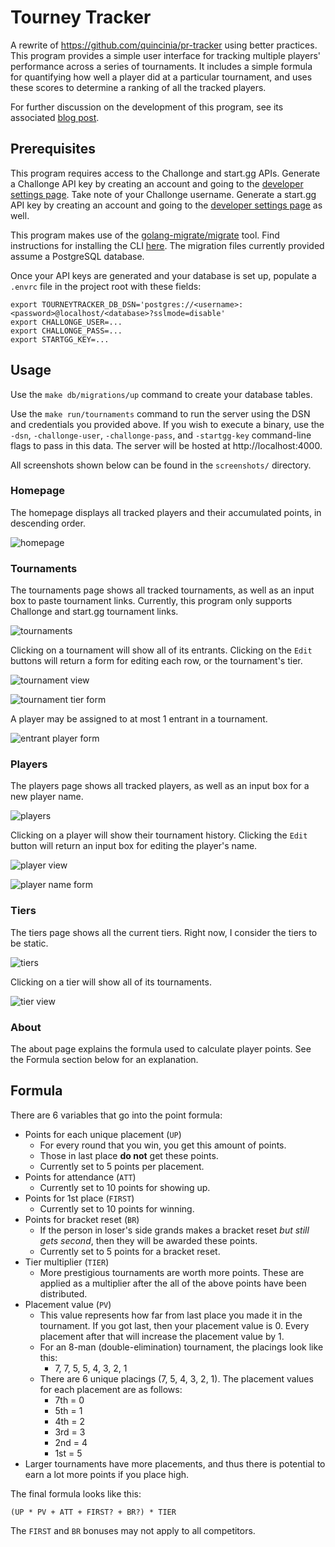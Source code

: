 # Tourney Tracker

A rewrite of https://github.com/quincinia/pr-tracker using better practices. This program provides a simple user interface for tracking multiple players' performance across a series of tournaments. It includes a simple formula for quantifying how well a player did at a particular tournament, and uses these scores to determine a ranking of all the tracked players.

For further discussion on the development of this program, see its associated [blog post](https://ejacobg.com/projects/tourney-tracker/).

## Prerequisites

This program requires access to the Challonge and start.gg APIs. Generate a Challonge API key by creating an account and going to the [developer settings page](https://challonge.com/settings/developer). Take note of your Challonge username. Generate a start.gg API key by creating an account and going to the [developer settings page](https://start.gg/admin/profile/developer) as well.

This program makes use of the [golang-migrate/migrate](https://github.com/golang-migrate/migrate) tool. Find instructions for installing the CLI [here](https://github.com/golang-migrate/migrate/tree/master/cmd/migrate). The migration files currently provided assume a PostgreSQL database.

Once your API keys are generated and your database is set up, populate a `.envrc` file in the project root with these fields:

```shell
export TOURNEYTRACKER_DB_DSN='postgres://<username>:<password>@localhost/<database>?sslmode=disable'
export CHALLONGE_USER=...
export CHALLONGE_PASS=...
export STARTGG_KEY=...
```

## Usage

Use the `make db/migrations/up` command to create your database tables.

Use the `make run/tournaments` command to run the server using the DSN and credentials you provided above. If you wish to execute a binary, use the `-dsn`, `-challonge-user`, `-challonge-pass`, and `-startgg-key` command-line flags to pass in this data. The server will be hosted at http://localhost:4000.

All screenshots shown below can be found in the `screenshots/` directory.

### Homepage

The homepage displays all tracked players and their accumulated points, in descending order.

![homepage](screenshots/homepage.png)

### Tournaments

The tournaments page shows all tracked tournaments, as well as an input box to paste tournament links. Currently, this program only supports Challonge and start.gg tournament links.

![tournaments](screenshots/crop/tournaments.png)

Clicking on a tournament will show all of its entrants. Clicking on the `Edit` buttons will return a form for editing each row, or the tournament's tier.

![tournament view](screenshots/crop/tournament_view.png)

![tournament tier form](screenshots/tournament_tier.png)

A player may be assigned to at most 1 entrant in a tournament.

![entrant player form](screenshots/entrant_player.png)

### Players

The players page shows all tracked players, as well as an input box for a new player name.

![players](screenshots/players.png)

Clicking on a player will show their tournament history. Clicking the `Edit` button will return an input box for editing the player's name.

![player view](screenshots/crop/player_view.png)

![player name form](screenshots/player_name.png)

### Tiers

The tiers page shows all the current tiers. Right now, I consider the tiers to be static.

![tiers](screenshots/tiers.png)

Clicking on a tier will show all of its tournaments.

![tier view](screenshots/crop/tier_view.png)

### About

The about page explains the formula used to calculate player points. See the Formula section below for an explanation.

## Formula

There are 6 variables that go into the point formula:

- Points for each unique placement (`UP`)
    - For every round that you win, you get this amount of points.
    - Those in last place **do not** get these points.
    - Currently set to 5 points per placement.
- Points for attendance (`ATT`)
    - Currently set to 10 points for showing up.
- Points for 1st place (`FIRST`)
    - Currently set to 10 points for winning.
- Points for bracket reset (`BR`)
    - If the person in loser's side grands makes a bracket reset *but still gets second*, then they will be awarded these points.
    - Currently set to 5 points for a bracket reset.
- Tier multiplier (`TIER`)
    - More prestigious tournaments are worth more points. These are applied as a multiplier after the all of the above points have been distributed.
- Placement value (`PV`)
    - This value represents how far from last place you made it in the tournament. If you got last, then your placement value is 0. Every placement after that will increase the placement value by 1.
    - For an 8-man (double-elimination) tournament, the placings look like this:
        - 7, 7, 5, 5, 4, 3, 2, 1
    - There are 6 unique placings (7, 5, 4, 3, 2, 1). The placement values for each placement are as follows:
        - 7th = 0
        - 5th = 1
        - 4th = 2
        - 3rd = 3
        - 2nd = 4
        - 1st = 5
- Larger tournaments have more placements, and thus there is potential to earn a lot more points if you place high.

The final formula looks like this:

```
(UP * PV + ATT + FIRST? + BR?) * TIER
```

The `FIRST` and `BR` bonuses may not apply to all competitors.
